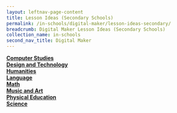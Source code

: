 ```yaml
---
layout: leftnav-page-content
title: Lesson Ideas (Secondary Schools)
permalink: /in-schools/digital-maker/lesson-ideas-secondary/
breadcrumb: Digital Maker Lesson Ideas (Secondary Schools)
collection_name: in-schools
second_nav_title: Digital Maker
---
```



[**Computer Studies**](/secondary-computer-studies/)<br>
[**Design and Technology**](/secondary-design-and-technology/)<br>
[**Humanities**](/secondary-humanities/)<br>
[**Language**](/secondary-language/)<br>
[**Math**](/secondary-math/)<br>
[**Music and Art**](/secondary-music-and-art/)<br>
[**Physical Education**](/secondary-physical-education/)<br>
[**Science**](/secondary-science/)<br>

